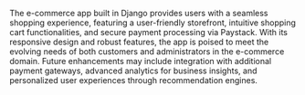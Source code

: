 The e-commerce app built in Django provides users with a seamless shopping experience, featuring a user-friendly storefront, intuitive shopping cart functionalities, and secure payment processing via Paystack. With its responsive design and robust features, the app is poised to meet the evolving needs of both customers and administrators in the e-commerce domain.
Future enhancements may include integration with additional payment gateways, advanced analytics for business insights, and personalized user experiences through recommendation engines.
